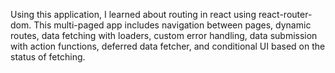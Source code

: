 Using this application, I learned about routing in react using react-router-dom. This multi-paged app includes navigation between pages, dynamic routes, data fetching with loaders, custom error handling, data submission with action functions, deferred data fetcher, and conditional UI based on the status of fetching. 